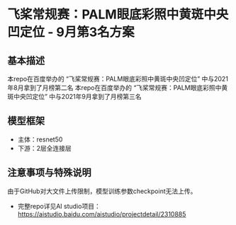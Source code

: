 # 飞桨常规赛：PALM眼底彩照中黄斑中央凹定位 - 9月第3名方案
## 基本描述
本repo在百度举办的 “飞桨常规赛：PALM眼底彩照中黄斑中央凹定位” 中与2021年8月拿到了月榜第二名
本repo在百度举办的 “飞桨常规赛：PALM眼底彩照中黄斑中央凹定位” 中与2021年9月拿到了月榜第三名
## 模型框架
- 主体：resnet50
- 下游：2层全连接层
## 注意事项与特殊说明
由于GitHub对大文件上传限制，模型训练参数checkpoint无法上传。
- 完整repo详见AI studio项目：https://aistudio.baidu.com/aistudio/projectdetail/2310885
